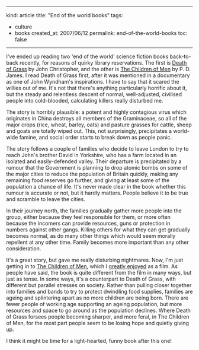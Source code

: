 -----
kind: article
title: "End of the world books"
tags:
- culture
- books
created_at: 2007/06/12
permalink: end-of-the-world-books
toc: false
-----

<p>I've ended up reading two 'end of the world' science fiction books back-to-back recently, for reasons of quirky library reservations. The first is <a href="http://www.amazon.co.uk/exec/obidos/ASIN/0080064345/butshesagirl-21/">Death of Grass</a> by John Christopher, and the other is <a href="http://www.amazon.co.uk/exec/obidos/ASIN/0571228526/butshesagirl-21/">The Children of Men</a> by P. D. James. I read Death of Grass first, after it was mentioned in a documentary as one of John Wyndham's inspirations. I have to say that it scared the willies out of me. It's not that there's anything particularly horrific about it, but the steady and relentless descent of normal, well-adjusted, civilised people into cold-blooded, calculating killers really disturbed me.</p>

<p>The story is horribly plausible: a potent and highly contagious virus which originates in China destroys all members of the Graminaceae, so all of the major crops (rice, wheat, barley, oats) and pasture grasses for cattle, sheep and goats are totally wiped out. This, not surprisingly, precipitates a world-wide famine, and social order starts to break down as people panic.</p>

<p>The story follows a couple of families who decide to leave London to try to reach John's brother David in Yorkshire, who has a farm located in an isolated and easily-defended valley. Their departure is precipitated by a rumour that the Government is planning to drop atomic bombs on some of the major cities to reduce the population of Britain quickly, making any remaining food reserves go further, and giving at least some of the population a chance of life. It's never made clear in the book whether this rumour is accurate or not, but it hardly matters. People believe it to be true and scramble to leave the cities.</p>

<p>In their journey north, the families gradually gather more people into the group, either because they feel responsible for them, or more often because the incomers can provide resources, guns or protection in numbers against other gangs. Killing others for what they can get gradually becomes normal, as do many other things which would seem morally repellent at any other time. Family becomes more important than any other consideration.</p>

<p>It's a great story, but gave me really disturbing nightmares. Now, I'm just getting in to <a href="http://www.amazon.co.uk/exec/obidos/ASIN/0571228526/butshesagirl-21/">The Children of Men</a>, which I <a href="http://www.rousette.org.uk/media/archives/children-of-men/">greatly enjoyed</a> as a film. As people have said, the book is quite different from the film in many ways, but just as tense. In some ways, it's a counterpart to Death of Grass, with different but parallel stresses on society. Rather than pulling closer together into families and bands to try to protect dwindling food supplies, families are ageing and splintering apart as no more children are being born. There are fewer people of working age supporting an ageing population, but more resources and space to go around as the population declines. Where Death of Grass forsees people becoming sharper, and more feral, in The Children of Men, for the most part people seem to be losing hope and quietly giving up.</p>

<p>I think it might be time for a light-hearted, funny book after this one!</p>
